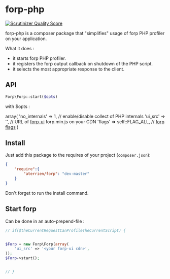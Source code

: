 forp-php
=============

[![Scrutinizer Quality Score](https://scrutinizer-ci.com/g/aterrien/forp-php/badges/quality-score.png?s=f9924d4202521d69622cd5cbea0cb543bebb112a)](https://scrutinizer-ci.com/g/aterrien/forp-php/)

forp-php is a composer package that "simplifies" usage of forp PHP profiler on your application.

What it does :
* it starts forp PHP profiler.
* it registers the forp output callback on shutdown of the PHP script.
* it selects the most appropriate response to the client.


API
-------

``` php
Forp\Forp::start($opts)
```

with $opts :

array(
    'no_internals' => 1,                // enable/disable collect of PHP internals
    'ui_src' => '<your forp-ui cdn>',   // URL of [forp-ui](https://github.com/aterrien/forp-ui/) forp.min.js on your CDN
    'flags' =>  self::FLAG_ALL,         // [forp flags](https://github.com/aterrien/forp-PHP-profiler/#forp_start-flags)
)


Install
-------

Just add this package to the requires of your project (`composer.json`):

``` json
{
    "require":{
        "aterrien/forp": "dev-master"
    }
}
```

Don't forget to run the install command.

Start forp
-------

Can be done in an auto-prepend-file :

``` php
// if($theCurrentRequestCanProfileTheCurrentScript) {


$Forp = new Forp\Forp(array(
    'ui_src' => '<your forp-ui cdn>',
));
$Forp->start();


// }
```